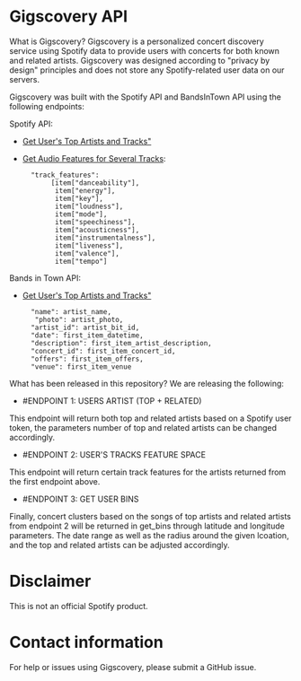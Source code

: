 # Gigscovery API

What is Gigscovery?
Gigscovery is a personalized concert discovery service using Spotify data to provide users with concerts for both known and related artists. Gigscovery was designed according to "privacy by design" principles and does not store any Spotify-related user data on our servers. 

Gigscovery was built with the Spotify API and BandsInTown API using the following endpoints: 

Spotify API:

- [Get User's Top Artists and Tracks"](https://developer.spotify.com/console/get-current-user-top-artists-and-tracks/)
              
- [Get Audio Features for Several Tracks](https://developer.spotify.com/console/get-audio-features-several-tracks/):

        "track_features":
             [item["danceability"],
              item["energy"],
              item["key"],
              item["loudness"],
              item["mode"],
              item["speechiness"],
              item["acousticness"],
              item["instrumentalness"],
              item["liveness"],
              item["valence"],
              item["tempo"]

Bands in Town API:

- [Get User's Top Artists and Tracks"](https://rest.bandsintown.com/artists/{artistName}/events?app_id=yourkey)

        "name": artist_name,
         "photo": artist_photo,
        "artist_id": artist_bit_id,
        "date": first_item_datetime,
        "description": first_item_artist_description,
        "concert_id": first_item_concert_id,
        "offers": first_item_offers,
        "venue": first_item_venue

What has been released in this repository?
We are releasing the following: 

- #ENDPOINT 1: USERS ARTIST (TOP + RELATED)

This endpoint will return both top and related artists based on a Spotify user token, the parameters number of top and related artists can be changed accordingly. 

- #ENDPOINT 2: USER'S TRACKS FEATURE SPACE

This endpoint will return certain track features for the artists returned from the first endpoint above. 

- #ENDPOINT 3: GET USER BINS

Finally, concert clusters based on the songs of top artists and related artists from endpoint 2 will be returned in get_bins through latitude and longitude parameters. The date range as well as the radius around the given lcoation, and the top and related artists can be adjusted accordingly. 


# Disclaimer

This is not an official Spotify product.

# Contact information

For help or issues using Gigscovery, please submit a GitHub issue.
